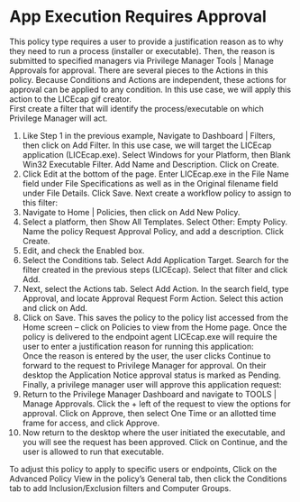 [title]: # (- App Execution Requires Approval)
[tags]: # (elevate)
[priority]: # (4403)
# App Execution Requires Approval

This policy type requires a user to provide a justification reason as to why they need to run a process (installer or executable).  Then, the reason is submitted to specified managers via Privilege Manager Tools | Manage Approvals for approval.  There are several pieces to the Actions in this policy. Because Conditions and Actions are independent, these actions for approval can be applied to any condition.  In this use case, we will apply this action to the LICEcap gif creator.  
First create a filter that will identify the process/executable on which Privilege Manager will act.

1. Like Step 1 in the previous example, Navigate to Dashboard | Filters, then click on Add Filter. In this use case, we will target the LICEcap application (LICEcap.exe).  Select Windows for your Platform, then Blank Win32 Executable Filter.  Add Name and Description. Click on Create. 
2. Click Edit at the bottom of the page. Enter LICEcap.exe in the File Name field under File Specifications as well as in the Original filename field under File Details. Click Save. 
Next create a workflow policy to assign to this filter: 
3. Navigate to Home | Policies, then click on Add New Policy. 
4. Select a platform, then Show All Templates. Select Other: Empty Policy. Name the policy Request Approval Policy, and add a description. Click Create.  
5. Edit, and check the Enabled box. 
6. Select the Conditions tab. Select Add Application Target. Search for the filter created in the previous steps (LICEcap).  Select that filter and click Add. 
7. Next, select the Actions tab. 
Select Add Action. In the search field, type Approval, and locate Approval Request Form Action.  Select this action and click on Add. 
8. Click on Save.  This saves the policy to the policy list accessed from the Home screen – click on Policies to view from the Home page.  Once the policy is delivered to the endpoint agent LICEcap.exe will require the user to enter a justification reason for running this application:  
Once the reason is entered by the user, the user clicks Continue to forward to the request to Privilege Manager for approval. On their desktop the Application Notice approval status is marked as Pending.
 Finally, a privilege manager user will approve this application request:
9. Return to the Privilege Manager Dashboard and navigate to TOOLS | Manage Approvals.  Click the + left of the request to view the options for approval.  Click on Approve, then select One Time or an allotted time frame for access, and click Approve. 
10. Now return to the desktop where the user initiated the executable, and you will see the request has been approved.  Click on Continue, and the user is allowed to run that executable. 
 
To adjust this policy to apply to specific users or endpoints, Click on the Advanced Policy View in the policy’s General tab, then click the Conditions tab to add Inclusion/Exclusion filters and Computer Groups.
